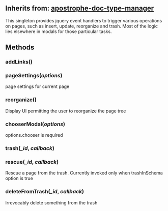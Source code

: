 ## Inherits from: [apostrophe-doc-type-manager](../apostrophe-doc-type-manager/browser-apostrophe-doc-type-manager.md)
This singleton provides jquery event handlers to trigger various operations
on pages, such as insert, update, reorganize and trash. Most of the logic
lies elsewhere in modals for those particular tasks.


## Methods
### addLinks()

### pageSettings(*options*)
page settings for current page
### reorganize()
Display UI permitting the user to reorganize the page tree
### chooserModal(*options*)
options.chooser is required
### trash(*_id*, *callback*)

### rescue(*_id*, *callback*)
Rescue a page from the trash. Currently invoked
only when trashInSchema option is true
### deleteFromTrash(*_id*, *callback*)
Irrevocably delete something from the trash
